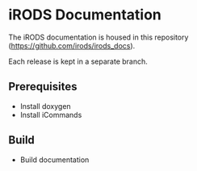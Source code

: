 iRODS Documentation
===================

The iRODS documentation is housed in this repository (https://github.com/irods/irods_docs).

Each release is kept in a separate branch.

Prerequisites
-------------

- Install doxygen
- Install iCommands

Build
-----

- Build documentation

